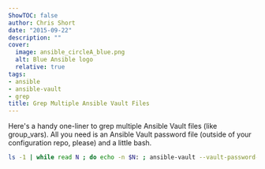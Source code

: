 ```yaml
---
ShowTOC: false
author: Chris Short
date: "2015-09-22"
description: ""
cover:
  image: ansible_circleA_blue.png
  alt: Blue Ansible logo
  relative: true
tags:
- ansible
- ansible-vault
- grep
title: Grep Multiple Ansible Vault Files
---
```


Here's a handy one-liner to grep multiple Ansible Vault files (like group_vars). All you need is an Ansible Vault password file (outside of your configuration repo, please) and a little bash.

```bash
ls -1 | while read N ; do echo -n $N: ; ansible-vault --vault-password-file ~/.ansible_vault view $N | grep <STRING> ; done
```
